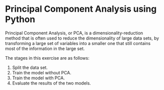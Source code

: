 # Principal Component Analysis using Python
Principal Component Analysis, or PCA, is a dimensionality-reduction method that is often used to reduce the dimensionality of large data sets, by transforming a large set of variables into a smaller one that still contains most of the information in the large set.


The stages in this exercise are as follows:
1. Split the data set.
2. Train the model without PCA.
3. Train the model with PCA.
4. Evaluate the results of the two models.

